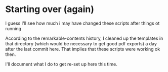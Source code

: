 # Starting over (again)

I guess I'll see how much i may have changed these scripts after things ot running

According to the remarkable-contents history, I cleaned up the templates in that directory (which would be necessary to get good pdf exports) a day after the last commit here. That implies that these scripts were working ok then.

I'll document what I do to get re-set up here this time.
